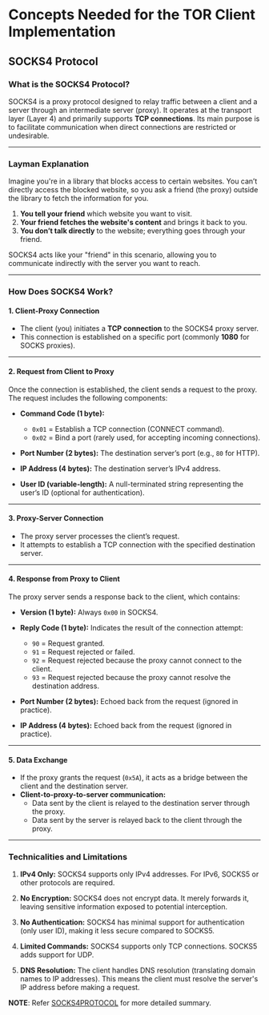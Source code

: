 # Concepts Needed for the TOR Client Implementation

## SOCKS4 Protocol

### What is the SOCKS4 Protocol?

SOCKS4 is a proxy protocol designed to relay traffic between a client and a server through an intermediate server (proxy). It operates at the transport layer (Layer 4) and primarily supports **TCP connections**. Its main purpose is to facilitate communication when direct connections are restricted or undesirable.

---

### Layman Explanation

Imagine you're in a library that blocks access to certain websites. You can’t directly access the blocked website, so you ask a friend (the proxy) outside the library to fetch the information for you.

1. **You tell your friend** which website you want to visit.
2. **Your friend fetches the website's content** and brings it back to you.
3. **You don’t talk directly** to the website; everything goes through your friend.

SOCKS4 acts like your "friend" in this scenario, allowing you to communicate indirectly with the server you want to reach.

---

### How Does SOCKS4 Work?

#### 1. **Client-Proxy Connection**

- The client (you) initiates a **TCP connection** to the SOCKS4 proxy server.
- This connection is established on a specific port (commonly **1080** for SOCKS proxies).

---

#### 2. **Request from Client to Proxy**

Once the connection is established, the client sends a request to the proxy. The request includes the following components:

- **Command Code (1 byte):**
  - `0x01` = Establish a TCP connection (CONNECT command).
  - `0x02` = Bind a port (rarely used, for accepting incoming connections).
- **Port Number (2 bytes):** The destination server’s port (e.g., `80` for HTTP).

- **IP Address (4 bytes):** The destination server’s IPv4 address.

- **User ID (variable-length):** A null-terminated string representing the user’s ID (optional for authentication).

---

#### 3. **Proxy-Server Connection**

- The proxy server processes the client’s request.
- It attempts to establish a TCP connection with the specified destination server.

---

#### 4. **Response from Proxy to Client**

The proxy server sends a response back to the client, which contains:

- **Version (1 byte):** Always `0x00` in SOCKS4.
- **Reply Code (1 byte):** Indicates the result of the connection attempt:

  - `90` = Request granted.
  - `91` = Request rejected or failed.
  - `92` = Request rejected because the proxy cannot connect to the client.
  - `93` = Request rejected because the proxy cannot resolve the destination address.

- **Port Number (2 bytes):** Echoed back from the request (ignored in practice).
- **IP Address (4 bytes):** Echoed back from the request (ignored in practice).

---

#### 5. **Data Exchange**

- If the proxy grants the request (`0x5A`), it acts as a bridge between the client and the destination server.
- **Client-to-proxy-to-server communication:**
  - Data sent by the client is relayed to the destination server through the proxy.
  - Data sent by the server is relayed back to the client through the proxy.

---

### Technicalities and Limitations

1. **IPv4 Only:** SOCKS4 supports only IPv4 addresses. For IPv6, SOCKS5 or other protocols are required.

2. **No Encryption:** SOCKS4 does not encrypt data. It merely forwards it, leaving sensitive information exposed to potential interception.

3. **No Authentication:** SOCKS4 has minimal support for authentication (only user ID), making it less secure compared to SOCKS5.

4. **Limited Commands:** SOCKS4 supports only TCP connections. SOCKS5 adds support for UDP.

5. **DNS Resolution:** The client handles DNS resolution (translating domain names to IP addresses). This means the client must resolve the server's IP address before making a request.

**NOTE**: Refer [SOCKS4PROTOCOL](https://www.openssh.com/txt/socks4.protocol) for more detailed summary.
